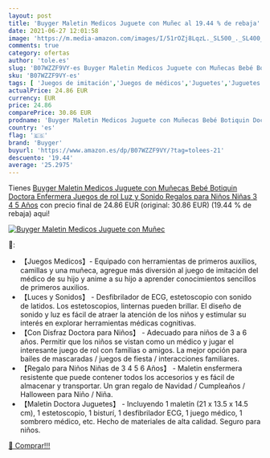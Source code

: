 ```yaml
---
layout: post
title: 'Buyger Maletin Medicos Juguete con Muñec al 19.44 % de rebaja'
date: 2021-06-27 12:01:58
image: 'https://m.media-amazon.com/images/I/51rOZj8LqzL._SL500_._SL400_.jpg'
comments: true
category: ofertas
author: 'tole.es'
slug: 'B07WZZF9VY-es Buyger Maletin Medicos Juguete con Muñecas Bebé Botiquin...'
sku: 'B07WZZF9VY-es'
tags: [ 'Juegos de imitación','Juegos de médicos','Juguetes','Juguetes y juegos','bebé','buyger', ]
actualPrice: 24.86 EUR
currency: EUR
price: 24.86
comparePrice: 30.86 EUR
prodname: 'Buyger Maletin Medicos Juguete con Muñecas Bebé Botiquin Doctora Enfermera Juegos de rol  Luz y Sonido  Regalos para Niños Niñas 3 4 5 Años'
country: 'es'
flag: '🇪🇸'
brand: 'Buyger'
buyurl: 'https://www.amazon.es/dp/B07WZZF9VY/?tag=tolees-21'
descuento: '19.44'
average: '25.2975'
---
```


Tienes [Buyger Maletin Medicos Juguete con Muñecas Bebé Botiquin Doctora Enfermera Juegos de rol  Luz y Sonido  Regalos para Niños Niñas 3 4 5 Años](https://www.amazon.es/dp/B07WZZF9VY/?tag=tolees-21) con precio final de  24.86 EUR (original: 30.86 EUR) (19.44 %  de rebaja) aqui!

[![Buyger Maletin Medicos Juguete con Muñec](https://m.media-amazon.com/images/I/51rOZj8LqzL._SL500_._SL400_.jpg)](https://www.amazon.es/dp/B07WZZF9VY/?tag=tolees-21)

🔎:

- 【Juegos Medicos】- Equipado con herramientas de primeros auxilios, camillas y una muñeca, agregue más diversión al juego de imitación del médico de su hijo y anime a su hijo a aprender conocimientos sencillos de primeros auxilios.
- 【Luces y Sonidos】 - Desfibrilador de ECG, estetoscopio con sonido de latidos. Los estetoscopios, linternas pueden brillar. El diseño de sonido y luz es fácil de atraer la atención de los niños y estimular su interés en explorar herramientas médicas cognitivas.
- 【Con Disfraz Doctora para Niños】 - Adecuado para niños de 3 a 6 años. Permitir que los niños se vistan como un médico y jugar el interesante juego de rol con familias o amigos. La mejor opción para bailes de mascaradas / juegos de fiesta / interacciones familiares.
- 【Regalo para Niños Niñas de 3 4 5 6 Años】 - Maletin ensfermera resistente que puede contener todos los accesorios y es fácil de almacenar y transportar. Un gran regalo de Navidad / Cumpleaños / Halloween para Niño / Niña.
- 【Maletin Doctora Juguetes】 - Incluyendo 1 maletín (21 x 13.5 x 14.5 cm), 1 estetoscopio, 1 bisturí, 1 desfibrilador ECG, 1 juego médico, 1 sombrero médico, etc. Hecho de materiales de alta calidad. Seguro para niños.

[🛒 Comprar!!!](https://www.amazon.es/dp/B07WZZF9VY/?tag=tolees-21)
